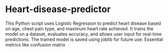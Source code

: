 # Heart-disease-predictor
This Python script uses Logistic Regression to predict heart disease based on age, chest pain type, and maximum heart rate achieved. It trains the model on a dataset, evaluates accuracy, and allows user input for real-time predictions. The trained model is saved using  joblib for future use. Essential metrics like confusion matrix
